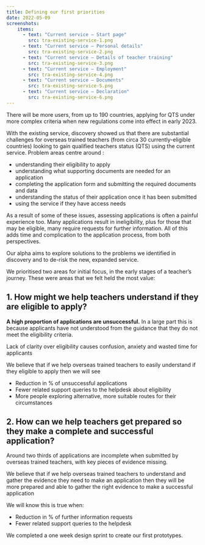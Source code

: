 ```yaml
---
title: Defining our first priorities
date: 2022-05-09
screenshots:
    items:
      - text: "Current service – Start page"
        src: tra-existing-service-1.png
      - text: "Current service – Personal details"
        src: tra-existing-service-2.png
      - text: "Current service – Details of teacher training"
        src: tra-existing-service-3.png
      - text: "Current service – Employment"
        src: tra-existing-service-4.png
      - text: "Current service – Documents"
        src: tra-existing-service-5.png
      - text: "Current service – Declaration"
        src: tra-existing-service-6.png
---
```


There will be more users, from up to 190 countries, applying for QTS under more complex criteria when new regulations come into effect in early 2023. 

With the existing service, discovery showed us that there are substantial challenges for overseas trained teachers (from circa 30 currently-eligible countries) looking to gain qualified teachers status (QTS) using the current service. Problem areas centre around :

- understanding their eligibility to apply 
- understanding what supporting documents are needed for an application
- completing the application form and submitting the required documents and data 
- understanding the status of their application once it has been submitted
- using the service if they have access needs

As a result of some of these issues, assessing applications is often a painful experience too. Many applications result in ineligibility, plus for those that may be eligible, many require requests for further information. All of this adds time and complication to the application process, from both perspectives. 

Our alpha aims to explore solutions to the problems we identified in discovery and to de-risk the new, expanded service.

We prioritised two areas for initial focus, in the early stages of a teacher’s journey. These were areas that we felt held the most value:

## 1. How might we help teachers understand if they are eligible to apply?

**A high proportion of applications are unsuccessful.** In a large part this is because applicants have not understood from the guidance that they do not meet the eligibility criteria. 

Lack of clarity over eligibility causes confusion, anxiety and wasted time for applicants

We believe that if we help overseas trained teachers to easily understand if they eligible to apply then we will see

- Reduction in % of unsuccessful applications 
- Fewer related support queries to the helpdesk about eligibility
- More people exploring alternative, more suitable routes for their circumstances

## 2. How can we help teachers get prepared so they make a complete and successful application?

Around two thirds of applications are incomplete when submitted by overseas trained teachers, with key pieces of evidence missing. 

We believe that if we help overseas trained teachers to understand and gather the evidence they need to make an application then they will be more prepared and able to gather the right evidence to make a successful application

We will know this is true when:
- Reduction in % of further information requests 
- Fewer related support queries to the helpdesk

We completed a one week design sprint to create our first prototypes. 